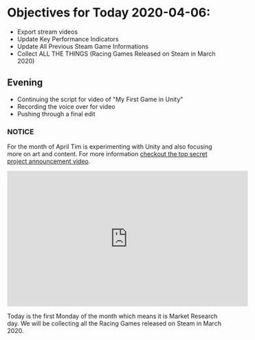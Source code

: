 # Objectives for Today 2020-04-06:

- Export stream videos
- Update Key Performance Indicators
- Update All Previous Steam Game Informations
- Collect ALL THE THINGS (Racing Games Released on Steam in March 2020)

## Evening

- Continuing the script for video of "My First Game in Unity"
- Recording the voice over for video
- Pushing through a final edit

### NOTICE

For the month of April Tim is experimenting with Unity and also focusing more on art and content. For more information [checkout the top secret project announcement video](https://www.youtube.com/embed/OxdgkWX8rZ0).

<iframe width="560" height="315" src="https://www.youtube.com/embed/OxdgkWX8rZ0" frameborder="0" allow="accelerometer; autoplay; encrypted-media; gyroscope; picture-in-picture" allowfullscreen></iframe>

Today is the first Monday of the month which means it is Market Research day. We will be collecting all the Racing Games released on Steam in March 2020.
